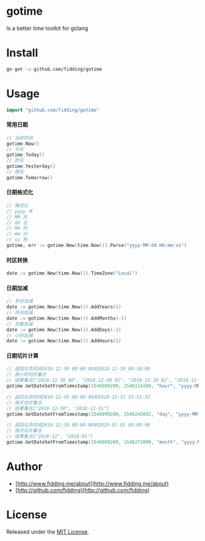 # gotime
Is a better time  toolkit for golang

# Install

```bash
go get -u github.com/fidding/gotime
```

# Usage
```go
import "github.com/fidding/gotime"
```

#### 常用日期
```go
// 当前时间
gotime.Now()
// 今天
gotime.Today()
// 昨天
gotime.Yesterday()
// 明天
gotime.Tomorrow()
```
#### 日期格式化
```go
// 格式化
// yyyy 年
// MM 月
// dd 日
// HH 时
// mm 分
// ss 秒
gotime, err := gotime.New(time.Now()).Parse("yyyy-MM-dd HH:mm:ss")

```

#### 时区转换
```go
date := gotime.New(time.Now()).TimeZone("Local")
```

#### 日期加减
```go
// 年份加减
date := gotime.New(time.Now()).AddYears(1)
// 月份加减
date := gotime.New(time.Now()).AddMonths(-1)
// 天数加减
date := gotime.New(time.Now()).AddDays(-1)
// 小时加减
date := gotime.New(time.Now()).AddHours(1)
```

#### 日期切片计算
```go
// 返回北京时间2018-12-30 00:00:00到2018-12-30 04:10:00
// 按小时切片集合
// 结果集合["2018-12-30 00", "2018-12-30 01", "2018-12-30 02", "2018-12-30 03", "2018-12-30 04"]
gotime.GetDateSetFromTimestamp(1546099200, 1546114200, "hour", "yyyy-MM-dd HH", "Local")

// 返回北京时间2018-12-30 00:00:00到2018-12-31 15:51:32
// 按天切片集合
// 结果集合["2018-12-30", "2018-12-31"]
gotime.GetDateSetFromTimestamp(1546099200, 1546242692, "day", "yyyy-MM-dd", "Local")

// 返回北京时间2018-12-30 00:00:00到2019-01-01 00:00:00
// 按月切片集合
// 结果集合["2018-12", "2019-01"]
gotime.GetDateSetFromTimestamp(1546099200, 1546272000, "month", "yyyy-MM", "Local")
```

# Author

* [http://www.fidding.me/about](http://www.fidding.me/about)
* [http://github.com/fidding](http://github.com/fidding)

# License
Released under the [MIT License](http://www.opensource.org/licenses/MIT).
